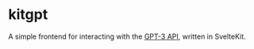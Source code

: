 # kitgpt

A simple frontend for interacting with the [GPT-3 API](https://openai.com/blog/openai-api/), written in SvelteKit.